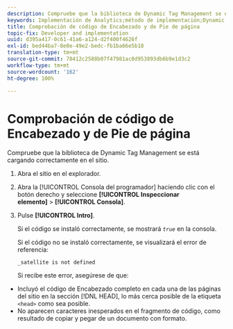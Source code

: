 ```yaml
---
description: Compruebe que la biblioteca de Dynamic Tag Management se está cargando correctamente en el sitio.
keywords: Implementación de Analytics;método de implementación;Dynamic Tag Management;dtm;código;código de página;código de encabezado;código de pie de página;incrustar código;comprobar código;comprobar código de encabezado;comprobar código de pie de página;pestaña insertar;insertar;incrustar
title: Comprobación de código de Encabezado y de Pie de página
topic-fix: Developer and implementation
uuid: d395a417-0c61-41a6-a124-d2f400f4626f
exl-id: bed44ba7-8e0e-49e2-bedc-fb1ba66e5b18
translation-type: tm+mt
source-git-commit: 78412c2588b07f47981ac0d953893db6b9e1d3c2
workflow-type: tm+mt
source-wordcount: '162'
ht-degree: 100%

---
```


# Comprobación de código de Encabezado y de Pie de página

Compruebe que la biblioteca de Dynamic Tag Management se está cargando correctamente en el sitio.

1. Abra el sitio en el explorador.
1. Abra la [!UICONTROL Consola del programador] haciendo clic con el botón derecho y seleccione **[!UICONTROL Inspeccionar elemento]** > **[!UICONTROL Consola]**.
1. Pulse **[!UICONTROL Intro]**.

   Si el código se instaló correctamente, se mostrará *`true`* en la consola.

   Si el código no se instaló correctamente, se visualizará el error de referencia:

   `_satellite is not defined`

   Si recibe este error, asegúrese de que:

* Incluyó el código de Encabezado completo en cada una de las páginas del sitio en la sección [!DNL HEAD], lo más cerca posible de la etiqueta `<head>` como sea posible.
* No aparecen caracteres inesperados en el fragmento de código, como resultado de copiar y pegar de un documento con formato.
